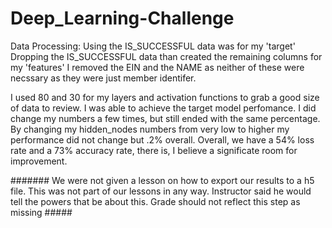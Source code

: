 # Deep_Learning-Challenge
Data Processing:
    Using the IS_SUCCESSFUL data was for my 'target'
    Dropping the IS_SUCCESSFUL data than created the remaining columns for my 'features'
    I removed the EIN and the NAME as neither of these were necssary as they were just member identifer.

I  used 80 and 30 for my layers and activation functions to grab a good size of data to review.
I was able to achieve the target model perfomance.  I did change my numbers a few times, but still ended with the same percentage.
By changing my hidden_nodes numbers from very low to higher my performance did not change but .2% overall.
Overall, we have a 54% loss rate and a 73% accuracy rate, there is, I believe a significate room for improvement. 

####### We were not given a lesson on how to export our results to a h5 file.  This was not part of our lessons in any way. Instructor said he would tell the powers that be about this.  Grade should not reflect this step as missing #####